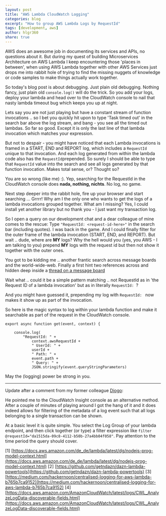 ```yaml
---
layout: post
title: "AWS Lambda CloudWatch Logging"
categories: blog
excerpt: "How to group AWS Lambda Logs by RequestId"
tags: [development, aws]
author: hlgr360
share: true
---
```


AWS does an awesome job in documenting its services and APIs, no questions about it. But during my quest of building Microservices Architecture on AWS Lambda I keep encountering those 'places in between', when using AWS Lambda together with other AWS Services just drops me into rabbit hole of trying to find the missing nuggets of knowledge or code samples to make things actually work together.

So today's blog post is about debugging. Just plain old debugging. Nothing fancy, just plain old `console.log()` will do the trick. So you add your logs, deploy your lambda and head over to the CloudWatch console to nail that nasty lambda timeout bug which keeps you up at night. 

Lets say you are not just playing but have a constant stream of function invocations .. so I bet you quickly hit upon to type 'Task timed out' in the search bar above the log stream, and bang - you see all the timed out lambdas. So far so good. Except it is only the last line of that lambda invocation which matches your expression.

But not to despair - you might have noticed that each Lambda invocations is framed in a START, END and REPORT log, which includes a `RequestId` unique to that invocation. And each log generated from within the lambda code also has the `RequestId`prepended. So surely I should be able to type that `RequestId` value into the search and see all logs generated by that function invocation.  Makes total sense, or? Thought so? 

You are so wrong (like me) :). Yep, searching for the RequestId in the CloudWatch console does **nada, nothing, nichts**. No log, no game.

Next step deeper into the rabbit hole, fire up your browser and start searching ... Grrrr! Why am I the only one who wants to get the logs of a lambda invocations grouped together. What am I missing? Yes, I could install yet another library but no thank you - I just want my transaction log.

So I open a query on our development chat and a dear colleague of mine  comes to the rescue: Type `"RequestId: <request-id-here>"` in the search bar (including quotes). I was back in the game. And I could finally filter for the outer frame of the lambda invocation (START, END, and REPORT). But wait .. dude, where are **MY** logs? Why the hell would you (yes, you AWS - I am talking to you) prepend **MY** logs with the request id but then not show it together with the outer ones.

You got to be kidding me .. another frantic search across message boards and the world-wide-web. Finally a first hint two references across and hidden deep inside a [thread on a message board](https://github.com/aws/aws-sdk-js/issues/781#issuecomment-154499642)

Wait what .. could it be a simple pattern matching .. not RequestId as in 'the Request ID of a lambda invocation' but as in literally `RequestId: `?

And you might have guessed it, prepending my log with  `RequestId: ` now makes it show up as part of the invocation.

So here is the magic syntax to log within your lambda function and make it searchable as part of the request in the CloudWatch console.

```text
export async function get(event, context) {

    console.log(
        "RequestId: " +
            context.awsRequestId +
            " UserId: " +
            userId +
            " Path: " +
            event.path +
            " Query: " +
            JSON.stringify(event.queryStringParameters)
```

May the (logging) power be strong in you. 

---
Update after a comment from my former colleague [Diogo](https://www.linkedin.com/in/diogo-henriques-4b77083a/): 

He pointed me to the CloudWatch Insight console as an alternative method. After a couple of minutes of playing around I got the hang of it and it does indeed allows for filtering of the metadata of a log event such that all logs belonging to a single transaction can be shown.

At a basic level it is quite simple. You select the Log Group of your lambda endpoint, and then click together (or type) a filter expression like `filter @requestId="da1515da-09c8-4112-b50b-27a4bb04f058"`. Pay attention to the time period the query should cover.  


[1] [https://docs.aws.amazon.com/de_de/lambda/latest/dg/nodejs-prog-model-context.html](https://docs.aws.amazon.com/de_de/lambda/latest/dg/nodejs-prog-model-context.html)
[2] [https://github.com/getndazn/dazn-lambda-powertools](https://github.com/getndazn/dazn-lambda-powertools)
[3] [https://medium.com/hackernoon/centralised-logging-for-aws-lambda-b765b7ca9152](https://medium.com/hackernoon/centralised-logging-for-aws-lambda-b765b7ca9152)
[4] [https://docs.aws.amazon.com/AmazonCloudWatch/latest/logs/CWL_AnalyzeLogData-discoverable-fields.html](https://docs.aws.amazon.com/AmazonCloudWatch/latest/logs/CWL_AnalyzeLogData-discoverable-fields.html)